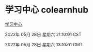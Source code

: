 # 学习中心 colearnhub
[学习中心](http://59.174.26.83:56308/colearnhub/)

2022年 05月 28日 星期六 21:10:01 CST

2022年 05月 28日 星期六 13:10:01 GMT
